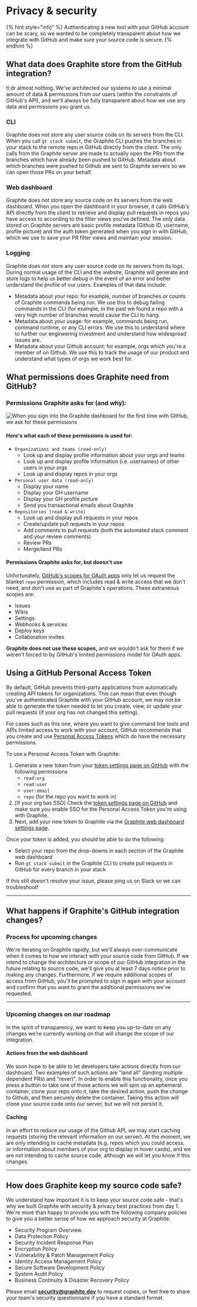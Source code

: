 # Privacy & security

{% hint style="info" %}
Authenticating a new tool with your GitHub account can be scary, so we wanted to be completely transparent about how we integrate with GitHub and make sure your source code is secure.
{% endhint %}

## What data does Graphite store from the GitHub integration?

tl;dr almost nothing. We've architected our systems to use a minimal amount of data & permissions from our users (within the constraints of GitHub's API), and we'll always be fully transparent about how we use any data and permissions you grant us.

### CLI

Graphite does not store any user source code on its servers from the CLI. When you call `gt stack submit`, the Graphite CLI pushes the branches in your stack to the remote repo in GitHub directly from the client. The only calls from the Graphite server are made to actually open the PRs from the branches which have already been pushed to GitHub. Metadata about which branches were pushed to Github are sent to Graphite servers so we can open those PRs on your behalf.

### Web dashboard

Graphite does not store any source code on its servers from the web dashboard. When you open the dashboard in your browser, it calls GitHub's API directly from the client to retrieve and display pull requests in repos you have access to according to the filter views you've defined. The only data stored on Graphite servers are basic profile metadata (Github ID, username, profile picture) and the auth token generated when you sign in with GitHub, which we use to save your PR filter views and maintain your session.

### Logging

Graphite does not store any user source code on its servers from its logs. During normal usage of the CLI and the website, Graphite will generate and store logs to help us better debug in the event of an error and better understand the profile of our users. Examples of that data include:

* Metadata about your repo: for example, number of branches or counts of Graphite commands being run. We use this to debug failing commands in the CLI (for example, in the past we found a repo with a very high number of branches would cause the CLI to hang.
* Metadata about your usage: for example, commands being run, command runtime, or any CLI errors. We use this to understand where to further our engineering investment and understand how widespread issues are.
* Metadata about your Github account: for example, orgs which you're a member of on Github. We use this to track the usage of our product and understand what types of orgs we work best for.

## What permissions does Graphite need from GitHub?

### Permissions Graphite asks for (and why):

![When you sign into the Graphite dashboard for the first time with GitHub, we ask for these permissions](<../.gitbook/assets/Screen Shot 2021-11-23 at 3.32.18 PM.png>)

#### Here's what each of these permissions is used for:

* `Organizations and teams (read-only)`
  * Look up and display profile information about your orgs and teams
  * Look up and display profile information (i.e. usernames) of other users in your orgs
  * Look up and display repos in your orgs
* `Personal user data (read-only)`&#x20;
  * Display your name
  * Display your GH username
  * Display your GH profile picture
  * Send you transactional emails about Graphite
* `Repositories (read & write)`
  * Look up and display pull requests in your repos
  * Create/update pull requests in your repos
  * Add comments to pull requests (both the automated stack comment and your review comments)
  * Review PRs
  * Merge/land PRs

#### Permissions Graphite asks for, but doesn't use

Unfortunately, [GitHub's scopes for OAuth apps](https://docs.github.com/en/developers/apps/building-oauth-apps/scopes-for-oauth-apps#available-scopes) only let us request the blanket `repo` permission, which includes read & write access that we don't need, and don't use as part of Graphite's operations.  These extraneous scopes are:

* Issues
* Wikis
* Settings
* Webhooks & services
* Deploy keys
* Collaboration invites

**Graphite does not use these scopes,** and we wouldn't ask for them if we weren't forced to by GitHub's limited permissions model for OAuth apps.

## Using a GitHub Personal Access Token

By default, GitHub prevents third-party applications from automatically creating API tokens for organizations. This can mean that even though you've authenticated Graphite with your GitHub account, we may not be able to generate the token needed to let you create, view, or update your pull requests (if your org has not changed this setting).

For cases such as this one, where you want to give command line tools and APIs limited access to work with your account, GitHub recommends that you create and use [Personal Access Tokens](https://docs.github.com/en/github/authenticating-to-github/keeping-your-account-and-data-secure/creating-a-personal-access-token) which do have the necessary permissions.

To use a Personal Access Token with Graphite:

1. Generate a new token from your [token settings page on GitHub](https://github.com/settings/tokens) with the following permissions
   * `read:org`
   * `read:user`
   * `user:email`
   * `repo` (for the repo you want to work in)
2. \[If your org has SSO] Check the [token settings page on GitHub](https://github.com/settings/tokens) and make sure you enable SSO for the Personal Access Token you're using with Graphite.
3. Next, add your new token to Graphite via the [Graphite web dashboard settings page](https://app.graphite.dev/settings).

Once your token is added, you should be able to do the following:

* Select your repo from the drop-downs in each section of the Graphite web dashboard
* Run `gt stack submit` in the Graphite CLI to create pull requests in GitHub for every branch in your stack

If this still doesn't resolve your issue, please ping us on Slack so we can troubleshoot!

***

## What happens if Graphite's GitHub integration changes?

### Process for upcoming changes

We're iterating on Graphite rapidly, but we'll always over-communicate when it comes to how we interact with your source code from GitHub. If we intend to change the architecture or scope of our GitHub integration in the future relating to source code, we'll give you at least 7 days notice prior to making any changes. Furthermore, if we require additional scopes of access from GitHub, you'll be prompted to sign in again with your account and confirm that you want to grant the additional permissions we've requested.

***

### Upcoming changes on our roadmap

In the spirit of transparency, we want to keep you up-to-date on any changes we're currently working on that will change the scope of our integration.

#### Actions from the web dashboard

We soon hope to be able to let developers take actions directly from our dashboard. Two examples of such actions are "land all" (landing multiple dependent PRs) and "revert". In order to enable this functionality, once you press a button to take one of those actions we will spin up an ephemeral container, clone your repo onto it, take the desired action, push the change to Github, and then securely delete the container. Taking this action will clone your source code onto our server, but we will not persist it.

#### Caching

In an effort to reduce our usage of the Github API, we may start caching requests (storing the relevant information on our server). At the moment, we are only intending to cache metadata (e.g. repos which you could access, or information about members of your org to display in hover cards), and we are not intending to cache source code, although we will let you know if this changes.

***

## How does Graphite keep my source code safe?

We understand how important it is to keep your source code safe - that's why we built Graphite with security & privacy best practices from day 1. We're more than happy to provide you with the following company policies to give you a better sense of how we approach security at Graphite:

* Security Program Overview
* Data Protection Policy
* Security Incident Response Plan
* Encryption Policy
* Vulnerability & Patch Management Policy
* Identity Access Management Policy
* Secure Software Development Policy
* System Audit Policy
* Business Continuity & Disaster Recovery Policy

Please email [**security@graphite.dev**](mailto:security@graphite.dev) to request copies, or feel free to share your team's security questionnaire if you have a standard format.
